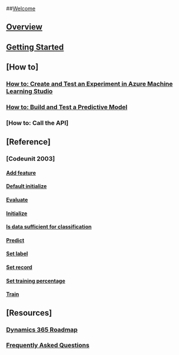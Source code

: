 
##[Welcome](ml-prediction-management-welcome.md)  
## [Overview](ml-prediction-management-overview.md)  
## [Getting Started](ml-prediction-management-get-started.md)  
## [How to]  
### [How to: Create and Test an Experiment in Azure Machine Learning Studio](ml-prediction-management-create-experiment.md)  
### [How to: Build and Test a Predictive Model](ml-prediction-management-build-model.md)  
### [How to: Call the API]  
## [Reference]  
### [Codeunit 2003]  

#### [Add feature](add-feature.md)  
#### [Default initialize](default-initialize.md)  
#### [Evaluate](evaluate.md)  
#### [Initialize](initialize.md)  
#### [Is data sufficient for classification](is-data-sufficient-for-classification.md)  
#### [Predict](predict.md)  
#### [Set label](set-label.md)  
#### [Set record](set-record.md)  
#### [Set training percentage](set-training-percent.md)  
#### [Train](train.md)  
## [Resources]  
### [Dynamics 365 Roadmap](https://roadmap.dynamics.com/#edition=1)  
### [Frequently Asked Questions](ml-prediction-management-faq.md)  
